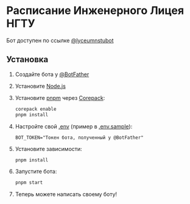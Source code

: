# Расписание Инженерного Лицея НГТУ

Бот доступен по ссылке [@lyceumnstubot](https://t.me/lyceumnstubot)

## Установка

1. Создайте бота у [@BotFather](https://t.me/BotFather)

2. Установите [Node.js](https://nodejs.org/en/download)

3. Установите [pnpm](https://pnpm.io/) через [Corepack](https://nodejs.org/api/corepack.html):

   ```sh
   corepack enable
   pnpm install
   ```

4. Настройте свой [.env](.env.sample) (пример в [.env.sample](.env.sample)):

   ```env
   BOT_TOKEN="Токен бота, полученный у @BotFather"
   ```

5. Установите зависимости:

   ```sh
   pnpm install
   ```

6. Запустите бота:

   ```sh
   pnpm start
   ```

7. Теперь можете написать своему боту!
